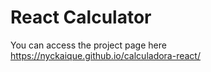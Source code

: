 # React Calculator
You can access the project page here https://nyckaique.github.io/calculadora-react/
